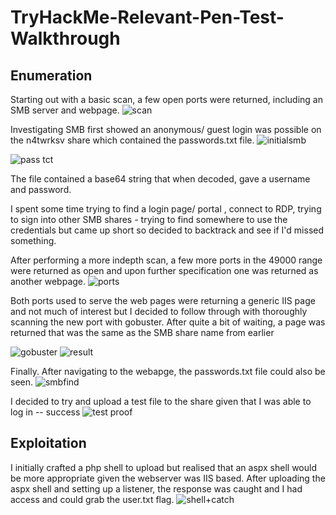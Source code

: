 # TryHackMe-Relevant-Pen-Test-Walkthrough

## Enumeration
Starting out with a basic scan, a few open ports were returned, including an SMB server and webpage.
![scan](https://user-images.githubusercontent.com/103790652/218334014-fc8b38da-da51-4f1b-ae53-6c6822595e6c.png)

Investigating SMB first showed an anonymous/ guest login was possible on the n4twrksv share which contained the passwords.txt file.
![initialsmb](https://user-images.githubusercontent.com/103790652/218334215-90af2043-2071-4ebe-ac92-e6614ca9fca1.png)

![pass tct](https://user-images.githubusercontent.com/103790652/218334993-e6170224-4d3e-42fd-ab46-74f612b7b65e.png)


The file contained a base64 string that when decoded, gave a username and password.

I spent some time trying to find a login page/ portal , connect to RDP, trying to sign into other SMB shares - trying to find somewhere to use the credentials but came up short so decided to backtrack and see if I'd missed something. 

After performing a more indepth scan, a few more ports in the 49000 range were returned as open and upon further specification one was returned as another webpage.
![ports](https://user-images.githubusercontent.com/103790652/218334518-bb862c09-5bb8-472e-b4c2-5a883f5db1b3.png)

Both ports used to serve the web pages were returning a generic IIS page and not much of interest but I decided to follow through with thoroughly scanning the new port with gobuster.
After quite a bit of waiting, a page was returned that was the same as the SMB share name from earlier

![gobuster](https://user-images.githubusercontent.com/103790652/218334623-b5df0328-3c2f-4a6e-8f7b-02d646728c23.png)
![result](https://user-images.githubusercontent.com/103790652/218334631-d7ad8b9e-4bd4-4998-8a6d-a64b7895aa8a.png)

Finally. After navigating to the webapge, the passwords.txt file could also be seen.
![smbfind](https://user-images.githubusercontent.com/103790652/218334723-06e53024-705d-443c-953f-5b6de0a67d3b.png)

I decided to try and upload a test file to the share given that I was able to log in -- success
![test proof](https://user-images.githubusercontent.com/103790652/218334757-55bb822c-ece9-4077-9e05-1f216be6b0a0.png)

## Exploitation

I initially crafted a php shell to upload but realised that an aspx shell would be more appropriate given the webserver was IIS based.
After uploading the aspx shell and setting up a listener, the response was caught and I had access and could grab the user.txt flag.
![shell+catch](https://user-images.githubusercontent.com/103790652/218334928-582ada99-1415-4afd-8b9c-f8a448a7f5f5.png)



